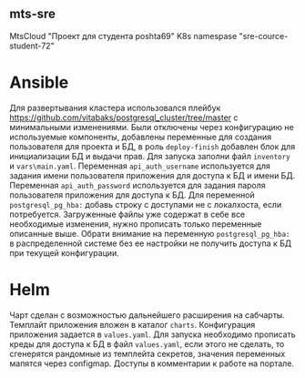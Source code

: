 ## mts-sre
MtsCloud "Проект для студента poshta69" K8s namespase "sre-cource-student-72"
# Ansible
Для развертывания кластера использовался плейбук https://github.com/vitabaks/postgresql_cluster/tree/master с минимальными изменениями. Были отключены через конфигурацию не используемые компоненты, добавлены переменные для создания пользователя для проекта и БД, в роль `deploy-finish` добавлен блок для инициализации БД и выдачи прав.
Для запуска заполни файл `inventory` и `vars\main.yaml`.
Переменная `api_auth_username` используется для задания имени пользователя приложения для доступа к БД и имени БД.
Переменная `api_auth_password` используется для задания пароля пользователя приложения для доступа к БД.
Для переменной `postgresql_pg_hba:` добавь строку с доступами не с локалхоста, если потребуется.
Загруженные файлы уже содержат в себе все необходимые изменения, нужно прописать только переменные описанные выше. Обрати внимание на переменную `postgresql_pg_hba:` в распределенной системе без ее настройки не получить доступа к БД при текущей конфигурации.
# Helm
Чарт сделан с возможностью дальнейшего расширения на сабчарты. Темплайт приложения вложен в каталог `charts`. Конфигурация приложения задается в `values.yaml`.
Для запуска необходимо прописать креды для доступа к БД в файл `values.yaml`, если этого не сделать, то сгенерятся рандомные из темплейта секретов, значения переменных мапятся через configmap.
Доступы в комментарии к работе на портале.
